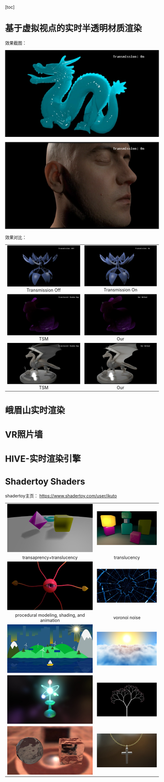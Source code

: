 
[toc]

# 基于虚拟视点的实时半透明材质渲染

效果截图：

![](./TranslucencyRendering/1583239552056.png)

![](./TranslucencyRendering/1583239634009.png)



效果对比：

<table>
    <tr>
      <td ><center><img src="./TranslucencyRendering/20200304095659.png"  ><center>Transmission Off</center></center></td>
        <td ><center><img src="./TranslucencyRendering/20200304095716.png"  ><center>Transmission On</center></center></td>
    </tr>
    <tr>
      <td ><center><img src="./TranslucencyRendering/1583239765855.png"  >TSM</center></td>
        <td ><center><img src="./TranslucencyRendering/1583241450968.png"  >Our</center></td>
    </tr>
    <tr>
        <td><center><img src="./TranslucencyRendering/1583243212502.png"  >TSM</center></td>
        <td ><center><img src="./TranslucencyRendering/1583243222195.png"  >Our</td>
    </tr>
</table>



# 峨眉山实时渲染





# VR照片墙





# HIVE-实时渲染引擎





# Shadertoy Shaders

shadertoy主页： https://www.shadertoy.com/user/ikuto 

<table algin = "center">
    <tr>
      <td ><center><img src="./Shadertoy/3lK3RR.jpg"></center></td>
      <td ><center><img src="./Shadertoy/3lKGRW.jpg" ></center></td>
    </tr>
    <tr>
      <td ><center>transaprency+translucency</center></td>
      <td ><center>translucency</center></td>
    </tr>    
    <tr>
      <td ><center><img src="./Shadertoy/Wl2XzK.jpg"  ></center></td>
      <td ><center><img src="./Shadertoy/MlycRy.jpg"  ></center></td>
    </tr>
      <tr>
      <td ><center>procedural modeling, shading, and animation</center></td>
      <td ><center>voronoi noise</center></td>
    </tr>  
    <tr>
      <td ><center><img src="./Shadertoy/wljSDh.jpg"  ></center></td>
      <td ><center><img src="./Shadertoy/XlKyRw.jpg"  ></center></td>
    </tr>
    <tr>
      <td ><center><img src="./Shadertoy/ttSSW3.jpg"  ></center></td>
      <td ><center><img src="./Shadertoy/wtf3DB.jpg"  ></center></td>
    </tr>
    <tr>
      <td ><center><img src="./Shadertoy/4tycWy.jpg"  ></center></td>
      <td ><center><img src="./Shadertoy/tlSGRz.jpg"  ></center></td>
    </tr>
</table>